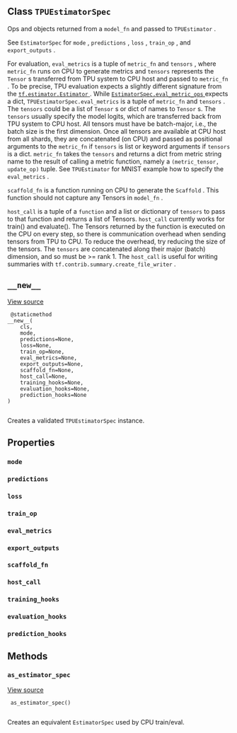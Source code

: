 

## Class  `TPUEstimatorSpec` 
Ops and objects returned from a  `model_fn`  and passed to  `TPUEstimator` .

See  `EstimatorSpec`  for  `mode` ,  `predictions` ,  `loss` ,  `train_op` , and
 `export_outputs` .

For evaluation,  `eval_metrics` is a tuple of  `metric_fn`  and  `tensors` , where
 `metric_fn`  runs on CPU to generate metrics and  `tensors`  represents the
 `Tensor` s transferred from TPU system to CPU host and passed to  `metric_fn` .
To be precise, TPU evaluation expects a slightly different signature from the
[ `tf.estimator.Estimator` ](https://tensorflow.google.cn/api_docs/python/tf/estimator/Estimator). While [ `EstimatorSpec.eval_metric_ops` ](/api_docs/python/tf/estimator/EstimatorSpec#eval_metric_ops) expects a
dict,  `TPUEstimatorSpec.eval_metrics`  is a tuple of  `metric_fn`  and  `tensors` .
The  `tensors`  could be a list of  `Tensor` s or dict of names to  `Tensor` s. The
 `tensors`  usually specify the model logits, which are transferred back from
TPU system to CPU host. All tensors must have be batch-major, i.e., the batch
size is the first dimension. Once all tensors are available at CPU host from
all shards, they are concatenated (on CPU) and passed as positional arguments
to the  `metric_fn`  if  `tensors`  is list or keyword arguments if  `tensors`  is
a dict.  `metric_fn`  takes the  `tensors`  and returns a dict from metric string
name to the result of calling a metric function, namely a <code translate="no" dir="ltr">(metric_tensor,
update_op)</code> tuple. See  `TPUEstimator`  for MNIST example how to specify the
 `eval_metrics` .

 `scaffold_fn`  is a function running on CPU to generate the  `Scaffold` . This
function should not capture any Tensors in  `model_fn` .

 `host_call`  is a tuple of a  `function`  and a list or dictionary of  `tensors` 
to pass to that function and returns a list of Tensors.  `host_call`  currently
works for train() and evaluate(). The Tensors returned by the function is
executed on the CPU on every step, so there is communication overhead when
sending tensors from TPU to CPU. To reduce the overhead, try reducing the
size of the tensors. The  `tensors`  are concatenated along their major (batch)
dimension, and so must be >= rank 1. The  `host_call`  is useful for writing
summaries with  `tf.contrib.summary.create_file_writer` .



##  `__new__` 
[View source](https://github.com/tensorflow/estimator/tree/master/tensorflow_estimator/python/estimator/tpu/tpu_estimator.py)



```
 @staticmethod
__new__(
    cls,
    mode,
    predictions=None,
    loss=None,
    train_op=None,
    eval_metrics=None,
    export_outputs=None,
    scaffold_fn=None,
    host_call=None,
    training_hooks=None,
    evaluation_hooks=None,
    prediction_hooks=None
)
 
```

Creates a validated  `TPUEstimatorSpec`  instance.



## Properties


###  `mode` 


###  `predictions` 


###  `loss` 


###  `train_op` 


###  `eval_metrics` 


###  `export_outputs` 


###  `scaffold_fn` 


###  `host_call` 


###  `training_hooks` 


###  `evaluation_hooks` 


###  `prediction_hooks` 


## Methods


###  `as_estimator_spec` 
[View source](https://github.com/tensorflow/estimator/tree/master/tensorflow_estimator/python/estimator/tpu/tpu_estimator.py)



```
 as_estimator_spec()
 
```

Creates an equivalent  `EstimatorSpec`  used by CPU train/eval.

